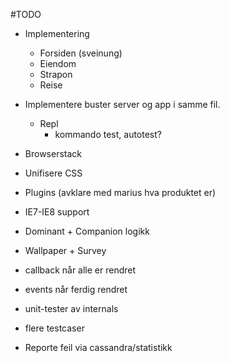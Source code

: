 #TODO
- Implementering
  - Forsiden (sveinung)
  - Eiendom
  - Strapon
  - Reise

- Implementere buster server og app i samme fil.
  - Repl
    - kommando test, autotest?

- Browserstack 
- Unifisere CSS
- Plugins (avklare med marius hva produktet er)
- IE7-IE8 support
- Dominant + Companion logikk
- Wallpaper + Survey
- callback når alle er rendret
- events når ferdig rendret
- unit-tester av internals
- flere testcaser
- Reporte feil via cassandra/statistikk